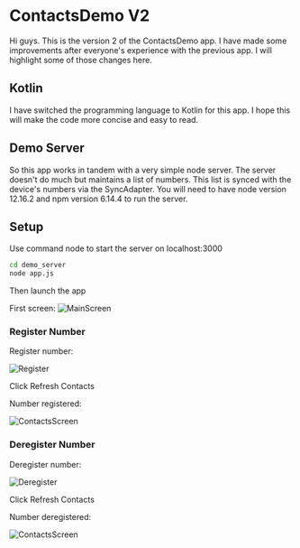 # ContactsDemo V2

Hi guys. This is the version 2 of the ContactsDemo app. I have made some improvements after everyone's experience with the previous app. I will highlight some of those changes here.

## Kotlin

I have switched the programming language to Kotlin for this app. I hope this will make the code more concise and easy to read.

## Demo Server

So this app works in tandem with a very simple node server. The server doesn't do much but maintains a list of numbers. This list is synced with the device's numbers via the SyncAdapter. You will need to have node version 12.16.2 and npm version 6.14.4 to run the server.

## Setup

Use command node to start the server on localhost:3000

```bash
cd demo_server
node app.js
```
Then launch the app

First screen:
![MainScreen](/resources/images/SyncContacts1.jpg)

### Register Number

Register number:

![Register](/resources/images/SyncContacts2.jpg)

Click Refresh Contacts

Number registered:

![ContactsScreen](/resources/images/SyncContacts3.jpg)

### Deregister Number

Deregister number:

![Deregister](/resources/images/SyncContacts4.jpg)

Click Refresh Contacts

Number deregistered:

![ContactsScreen](/resources/images/SyncContacts5.jpg)
